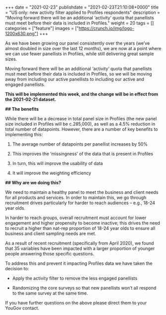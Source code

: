 +++
date = "2021-02-23"
publishdate = "2021-02-23T21:10:08+0000"
title = "US only: new activity filter applied to Profiles respondents"
description = "Moving forward there will be an additional ‘activity’ quota that panellists must meet before their data is included in Profiles."
weight = 20
tags = []
categories = ["feature"]
images = ["https://crunch.io/img/logo-1200x630.png"]
+++


As we have been growing our panel consistently over the years (we’ve almost doubled in size over the last 12 months), we are now at a point where we can use fewer panellists in Profiles, while still delivering great sample sizes.  

Moving forward there will be an additional ‘activity’ quota that panellists must meet before their data is included in Profiles, so we will be moving away from including our active panellists to including our active and engaged panellists. 

**This will be implemented this week, and the change will be in effect from the 2021-02-21 dataset.**

**## The benefits**

 

While there will be a decrease in total panel size in Profiles (the new panel size included in Profiles will be c.285,000), as well as a 4.5% reduction in total number of datapoints. However, there are a number of key benefits to implementing this: 

1. The average number of datapoints per panellist increases by 50% 

2. This improves the ‘missingness’ of the data that is present in Profiles 

3. In turn, this will improve the usability of data 

4. It will improve the weighting efficiency  

 

**## Why are we doing this?**


We need to maintain a healthy panel to meet the business and client needs for all products and services. In order to maintain this, we go through recruitment drives particularly for harder to reach audiences – e.g., 18-24 year olds.  

In harder to reach groups, overall recruitment must account for lower engagement and higher propensity to become inactive; this drives the need to recruit a higher than nat-rep proportion of 18-24 year olds to ensure all business and client sampling needs are met.  

As a result of recent recruitment (specifically from April 2020), we found that 35 variables have been impacted with a larger proportion of younger people answering those specific questions. 
 

To address this and prevent it impacting Profiles data we have taken the decision to: 

* Apply the activity filter to remove the less engaged panellists 

* Randomizing the core surveys so that new panellists won’t all respond to the same survey at the same time. 


If you have further questions on the above please direct them to your YouGov contact. 
